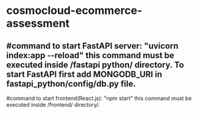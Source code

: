 # cosmocloud-ecommerce-assessment

#command to start FastAPI server:
"uvicorn index:app --reload"
this command must be executed inside /fastapi python/ directory.
To start FastAPI first add MONGODB_URI in fastapi_python/config/db.py file.
----------------------------------------------------------------------
#command to start frontend(React.js):
"npm start"
this command must be executed inside /frontend/ directory/.
